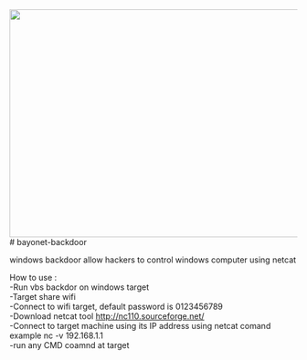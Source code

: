 <center>
<img width="600" height="400" src="https://cloud.githubusercontent.com/assets/6255437/22399816/9d3347fe-e5b6-11e6-8c5b-6389b1fb11f9.jpg"/>
</center>
# bayonet-backdoor

windows backdoor allow hackers to control windows computer using netcat <br />

How to use : <br />
-Run vbs backdor on windows target <br />
-Target share wifi <br />
-Connect to wifi target, default password is 0123456789 <br />
-Download netcat tool http://nc110.sourceforge.net/ <br />
-Connect to target machine using its IP address using netcat comand example nc -v 192.168.1.1 <br />
-run any CMD coamnd at target 

